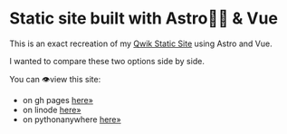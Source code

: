 # Static site built with Astro👩‍🚀 & Vue

This is an exact recreation of my [Qwik Static Site](https://github.com/MarmadileManteater/QwikStaticSite) using Astro and Vue.

I wanted to compare these two options side by side.

You can 👁view this site:
 - on gh pages [here&raquo;](https://marmadilemanteater.github.io/astro)
 - on linode [here&raquo;](https://astro.marmadilemanteater.dev)
 - on pythonanywhere [here&raquo;](https://marmadilemanteater.pythonanywhere.com/astro)
